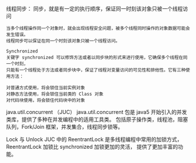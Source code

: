 线程同步：
    同步，就是有一定的执行顺序，保证同一时刻该对象只被一个线程访问
     
    当多个线程操作同一个对象时，就会出现线程安全问题，被多个线程同时操作的对象数据可能会发生错误。
    线程同步可以保证在同一个时刻该对象只被一个线程访问。
    
    Synchronized
    关键字 synchronized 可以修饰方法或者以同步块的形式来进行使用，它确保多个线程在同一个时刻，
    只能有一个线程处于方法或者同步块中，保证了线程对变量访问的可见性和排他性。它有三种使用方法：
    
    对普通方式使用，将会锁住当前实例对象
    对静态方法使用，将会锁住当前类的 Class 对象
    对代码块使用，将会锁住代码块中的对象
    

java.util.concurrent （JUC）
    java.util.concurrent 包是 java5 开始引入的并发类库，提供了多种在并发编程中的适用工具类。
    包括原子操作类，线程池，阻塞队列，Fork/Join 框架，并发集合，线程同步锁等。

Lock 与 Unlock
    JUC 中的 ReentrantLock 是多线程编程中常用的加锁方式，ReentrantLock 加锁比 synchronized 加锁更加的灵活，
    提供了更加丰富的功能。

    